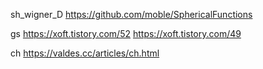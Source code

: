 sh_wigner_D
https://github.com/moble/SphericalFunctions

gs
https://xoft.tistory.com/52
https://xoft.tistory.com/49

ch
https://valdes.cc/articles/ch.html